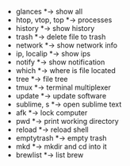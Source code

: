 * glances *-> show all
* htop, vtop, top *-> processes
* history *-> show history
* trash *-> delete file to trash
* network *-> show network info
* ip, localip *-> show ips
* notify *-> show notification
* which *-> where is file located
* tree *-> file tree
* tmux *-> terminal multiplexer
* update *-> update software
* sublime, s *-> open sublime text
* afk *-> lock computer
* pwd *-> print working directory
* reload *-> reload shell
* emptytrash *-> empty trash
* mkd *-> mkdir and cd into it
* brewlist *-> list brew
